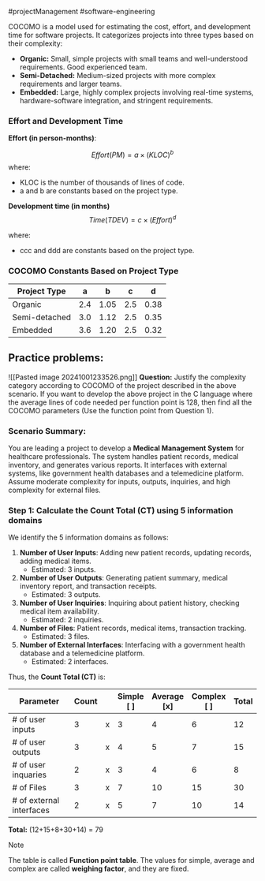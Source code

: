#projectManagement #software-engineering 

COCOMO is a model used for estimating the cost, effort, and development time for software projects. It categorizes projects into three types based on their complexity:
- **Organic:** Small, simple projects with small teams and well-understood requirements. Good experienced team.
- **Semi-Detached:** Medium-sized projects with more complex requirements and larger teams.
- **Embedded:** Large, highly complex projects involving real-time systems, hardware-software integration, and stringent requirements.
### Effort and Development Time

**Effort (in person-months)**:

$$ Effort (PM)= a×(KLOC)^b$$
where:
- KLOC is the number of thousands of lines of code.
- a and b are constants based on the project type.

**Development time (in months)**
$$Time (TDEV)=c×(Effort)^d$$

where:

- ccc and ddd are constants based on the project type.


### **COCOMO Constants Based on Project Type**

| **Project Type** | **a** | **b** | **c** | **d** |
| ---------------- | ----- | ----- | ----- | ----- |
| Organic          | 2.4   | 1.05  | 2.5   | 0.38  |
| Semi-detached    | 3.0   | 1.12  | 2.5   | 0.35  |
| Embedded         | 3.6   | 1.20  | 2.5   | 0.32  |

## Practice problems:

![[Pasted image 20241001233526.png]]
**Question:** Justify the complexity category according to COCOMO of the project described in the above scenario. If you want to develop the above project in the C language where the average lines of code needed per function point is 128, then find all the COCOMO parameters (Use the function point from Question 1).

### **Scenario Summary**:

You are leading a project to develop a **Medical Management System** for healthcare professionals. The system handles patient records, medical inventory, and generates various reports. It interfaces with external systems, like government health databases and a telemedicine platform. Assume moderate complexity for inputs, outputs, inquiries, and high complexity for external files.

### **Step 1: Calculate the Count Total (CT) using 5 information domains**

We identify the 5 information domains as follows:

1. **Number of User Inputs**: Adding new patient records, updating records, adding medical items.
    - Estimated: 3 inputs.
2. **Number of User Outputs**: Generating patient summary, medical inventory report, and transaction receipts.
    - Estimated: 3 outputs.
3. **Number of User Inquiries**: Inquiring about patient history, checking medical item availability.
    - Estimated: 2 inquiries.
4. **Number of Files**: Patient records, medical items, transaction tracking.
    - Estimated: 3 files.
5. **Number of External Interfaces**: Interfacing with a government health database and a telemedicine platform.
    - Estimated: 2 interfaces.

Thus, the **Count Total (CT)** is:

| **Parameter**            | **Count** |     | **Simple**<br>[ ] | **Average**<br>[x] | **Complex**<br>[ ] | Total |
| ------------------------ | --------- | --- | ----------------- | ------------------ | ------------------ | ----- |
| # of user inputs         | 3         | x   | 3                 | 4                  | 6                  | 12    |
| # of user outputs        | 3         | x   | 4                 | 5                  | 7                  | 15    |
| # of user inquaries      | 2         | x   | 3                 | 4                  | 6                  | 8     |
| # of Files               | 3         | x   | 7                 | 10                 | 15                 | 30    |
| # of external interfaces | 2         | x   | 5                 | 7                  | 10                 | 14    |
**Total:** (12+15+8+30+14) = 79

>[!Note]
>The table is called **Function point table**. The values for simple, average and complex are called **weighing factor**, and they are fixed.

